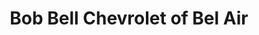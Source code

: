 ---
title: "Bob Bell Chevrolet of Bel Air"
url: /bel-air/bob-bell-chevrolet-of-bel-air/
shop: car
---